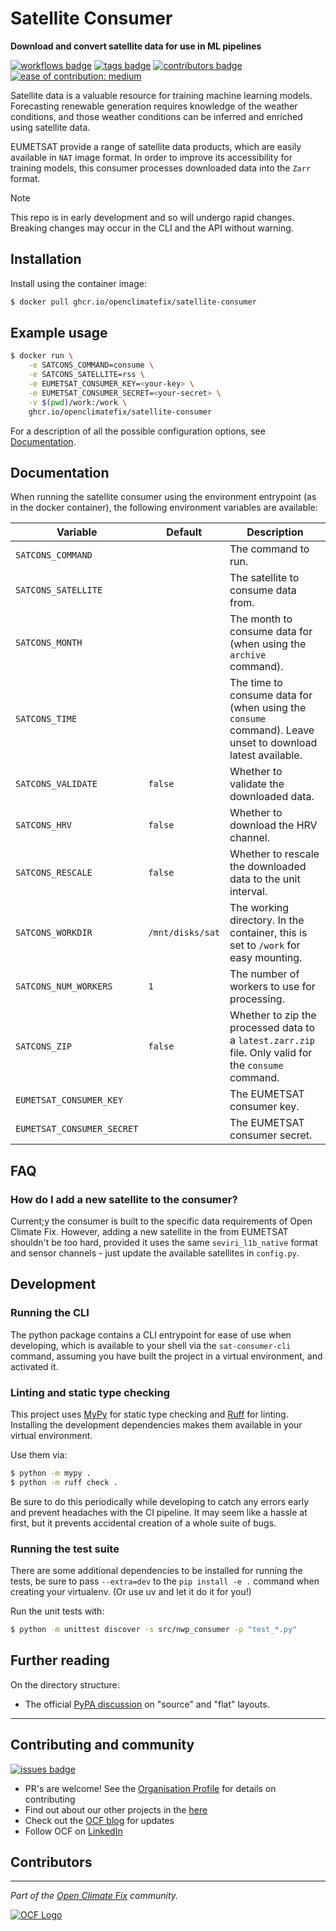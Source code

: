# Satellite Consumer

**Download and convert satellite data for use in ML pipelines**
 
[![workflows badge](https://img.shields.io/github/actions/workflow/status/openclimatefix/satellite-consumer/merged_ci.yml&color=FFD053&label=workflow)](https://github.com/openclimatefix/satellite-consumer/actions/workflows/merged_ci.yml)
[![tags badge](https://img.shields.io/github/v/tag/openclimatefix/satellite-consumer?include_prereleases&sort=semver&color=FFAC5F)](https://github.com/openclimatefix/satellite-consumer/tags)
[![contributors badge](https://img.shields.io/github/contributors/openclimatefix/satellite-consumer?color=FFFFFF)](https://github.com/openclimatefix/satellite-consumer/graphs/contributors)
[![ease of contribution: medium](https://img.shields.io/badge/ease%20of%20contribution:%20medium-f4900c)](https://github.com/openclimatefix#how-easy-is-it-to-get-involved)

Satellite data is a valuable resource for training machine learning models.
Forecasting renewable generation requires knowledge of the weather conditions,
and those weather conditions can be inferred and enriched using satellite data.

EUMETSAT provide a range of satellite data products, which are easily available
in `NAT` image format. In order to improve its accessibility for training models,
this consumer processes downloaded data into the `Zarr` format.

> [!Note]
> This repo is in early development and so will undergo rapid changes.
> Breaking changes may occur in the CLI and the API without warning.


## Installation

Install using the container image:
```bash
$ docker pull ghcr.io/openclimatefix/satellite-consumer
```

## Example usage

```bash
$ docker run \
    -e SATCONS_COMMAND=consume \
    -e SATCONS_SATELLITE=rss \
    -e EUMETSAT_CONSUMER_KEY=<your-key> \
    -e EUMETSAT_CONSUMER_SECRET=<your-secret> \
    -v $(pwd)/work:/work \
    ghcr.io/openclimatefix/satellite-consumer
```

For a description of all the possible configuration options, see [Documentation](#documentation).

## Documentation

When running the satellite consumer using the environment entrypoint (as in the docker container),
the following environment variables are available:

| Variable | Default | Description |
|----------|---------|-------------|
| `SATCONS_COMMAND` |  | The command to run. |
| `SATCONS_SATELLITE` | | The satellite to consume data from. |
| `SATCONS_MONTH` | | The month to consume data for (when using the `archive` command). |
| `SATCONS_TIME` | | The time to consume data for (when using the `consume` command). Leave unset to download latest available. | 
| `SATCONS_VALIDATE` | `false` | Whether to validate the downloaded data. |
| `SATCONS_HRV` | `false` | Whether to download the HRV channel. |
| `SATCONS_RESCALE` | `false` | Whether to rescale the downloaded data to the unit interval. |
| `SATCONS_WORKDIR` | `/mnt/disks/sat` | The working directory. In the container, this is set to `/work` for easy mounting. |
| `SATCONS_NUM_WORKERS` | `1` | The number of workers to use for processing. |
| `SATCONS_ZIP` | `false` | Whether to zip the processed data to a `latest.zarr.zip` file. Only valid for the `consume` command. |
| `EUMETSAT_CONSUMER_KEY` |  | The EUMETSAT consumer key. |
| `EUMETSAT_CONSUMER_SECRET` |  | The EUMETSAT consumer secret. |

## FAQ

### How do I add a new satellite to the consumer?

Current;y the consumer is built to the specific data requirements of Open Climate Fix.
However, adding a new satellite in the from EUMETSAT shouldn't be too hard, provided it uses
the same `seviri_l1b_native` format and sensor channels - just update the available satellites
in `config.py`.

## Development

### Running the CLI

The python package contains a CLI entrypoint for ease of use when developing, which is available
to your shell via the `sat-consumer-cli` command, assuming you have built the project in a virtual
environment, and activated it.

### Linting and static type checking
 
This project uses [MyPy](https://mypy.readthedocs.io/en/stable/) for static type checking
and [Ruff](https://docs.astral.sh/ruff/) for linting.
Installing the development dependencies makes them available in your virtual environment.

Use them via:

```bash
$ python -m mypy .
$ python -m ruff check .
```

Be sure to do this periodically while developing to catch any errors early
and prevent headaches with the CI pipeline. It may seem like a hassle at first,
but it prevents accidental creation of a whole suite of bugs.

### Running the test suite

There are some additional dependencies to be installed for running the tests,
be sure to pass `--extra=dev` to the `pip install -e .` command when creating your virtualenv.
(Or use uv and let it do it for you!)

Run the unit tests with:

```bash
$ python -m unittest discover -s src/nwp_consumer -p "test_*.py"
```
 
## Further reading

On the directory structure:
- The official [PyPA discussion](https://packaging.python.org/en/latest/discussions/src-layout-vs-flat-layout/) on 
"source" and "flat" layouts.


---

## Contributing and community

[![issues badge](https://img.shields.io/github/issues/openclimatefix/ocf-template?color=FFAC5F)](https://github.com/openclimatefix/ocf-template/issues?q=is%3Aissue+is%3Aopen+sort%3Aupdated-desc)

- PR's are welcome! See the [Organisation Profile](https://github.com/openclimatefix) for details on contributing
- Find out about our other projects in the [here](https://github.com/openclimatefix/.github/tree/main/profile)
- Check out the [OCF blog](https://openclimatefix.org/blog) for updates
- Follow OCF on [LinkedIn](https://uk.linkedin.com/company/open-climate-fix)


## Contributors

<!-- ALL-CONTRIBUTORS-LIST:START - Do not remove or modify this section -->
<!-- prettier-ignore-start -->
<!-- markdownlint-disable -->

<!-- markdownlint-restore -->
<!-- prettier-ignore-end -->

<!-- ALL-CONTRIBUTORS-LIST:END -->

---

*Part of the [Open Climate Fix](https://github.com/orgs/openclimatefix/people) community.*

[![OCF Logo](https://cdn.prod.website-files.com/62d92550f6774db58d441cca/6324a2038936ecda71599a8b_OCF_Logo_black_trans.png)](https://openclimatefix.org)

